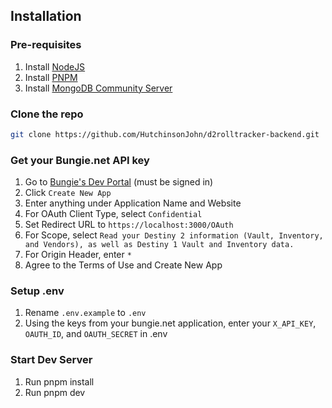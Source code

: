 ## Installation

### Pre-requisites

1. Install [NodeJS](https://nodejs.org/)
1. Install [PNPM](https://pnpm.io/installation)
1. Install [MongoDB Community Server](https://www.mongodb.com/try/download/community)

### Clone the repo

```sh
git clone https://github.com/HutchinsonJohn/d2rolltracker-backend.git
```

### Get your Bungie.net API key

1. Go to [Bungie's Dev Portal](https://www.bungie.net/en/Application) (must be signed in)
1. Click `Create New App`
1. Enter anything under Application Name and Website
1. For OAuth Client Type, select `Confidential`
1. Set Redirect URL to `https://localhost:3000/OAuth`
1. For Scope, select `Read your Destiny 2 information (Vault, Inventory, and Vendors), as well as Destiny 1 Vault and Inventory data. `
1. For Origin Header, enter `*`
1. Agree to the Terms of Use and Create New App

### Setup .env

1. Rename `.env.example` to `.env`
1. Using the keys from your bungie.net application, enter your `X_API_KEY`, `OAUTH_ID`, and `OAUTH_SECRET` in .env

### Start Dev Server

1. Run pnpm install
1. Run pnpm dev
